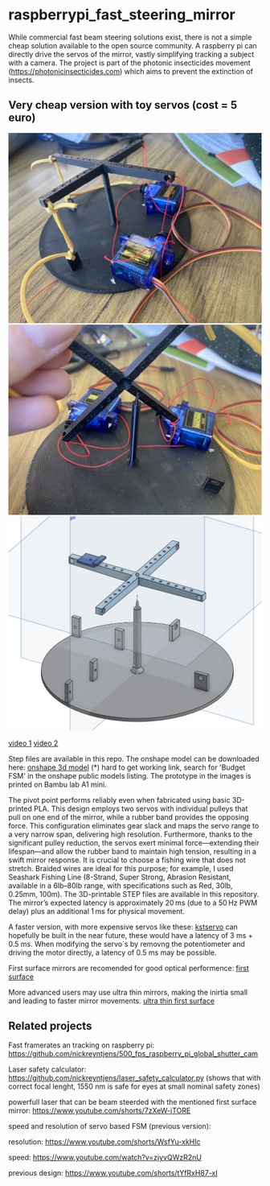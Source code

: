 # raspberrypi_fast_steering_mirror

While commercial fast beam steering solutions exist, there is not a simple cheap solution available to the open source community. 
A raspberry pi can directly drive the servos of the mirror, vastly simplifying tracking a subject with a camera. 
The project is part of the photonic insecticides movement (https://photonicinsecticides.com) which aims to prevent the extinction of insects.

## Very cheap version with toy servos (cost = 5 euro)

![pic1](pic1.jpeg)
![pic2](pic2.jpeg)
![pic3](pic3.png)

[video 1](https://www.youtube.com/shorts/W5gDEPCPxdw)
[video 2](https://www.youtube.com/shorts/TYv_WdsBpbU)

Step files are available in this repo. The onshape model can be downloaded here: 
[onshape 3d model](https://cad.onshape.com/documents/42a994e21e26fad8b3460b75/w/7cf62af59e25260f99a73d94/e/b8c9f3caf367e97fbe915c99?renderMode=0&uiState=67f4ea855562354194014e0c)
(*) hard to get working link, search for 'Budget FSM' in the onshape public models listing.
The prototype in the images is printed on Bambu lab A1 mini.

The pivot point performs reliably even when fabricated using basic 3D-printed PLA. This design employs two servos with individual pulleys that pull on one end of the mirror, while a rubber band provides the opposing force. This configuration eliminates gear slack and maps the servo range to a very narrow span, delivering high resolution. Furthermore, thanks to the significant pulley reduction, the servos exert minimal force—extending their lifespan—and allow the rubber band to maintain high tension, resulting in a swift mirror response.
It is crucial to choose a fishing wire that does not stretch. Braided wires are ideal for this purpose; for example, I used Seashark Fishing Line (8-Strand, Super Strong, Abrasion Resistant, available in a 6lb–80lb range, with specifications such as Red, 30lb, 0.25mm, 100m).
The 3D-printable STEP files are available in this repository. The mirror’s expected latency is approximately 20 ms (due to a 50 Hz PWM delay) plus an additional 1 ms for physical movement.

A faster version, with more expensive servos like these: 
[kstservo](https://kstservos.com/collections/helicopter-servos/products/ds215mg-v3-0-digital-metal-gear-micro-servo-3-70kg-cm-0-05sec-for-rc-glider-helicopters)
can hopefully be built in the near future, these would have a latency of 3 ms + 0.5 ms.
When modifying the servo´s by removng the potentiometer and driving the motor directly, a latency of 0.5 ms may be possible.

First surface mirrors are recomended for good optical performence:
[first surface](https://www.edmundoptics.eu/f/first-surface-mirrors/12017/?gad_source=1&gbraid=0AAAAAC6ham1_zjsctIsKr9nlJhu_DgT8E&gclid=CjwKCAjwktO_BhBrEiwAV70jXqvnrjsGfTxdORm-gM6R0VfZ8uMo2aSqY1ZaixHEq3UESwjONfnWnRoC2igQAvD_BwE)


More advanced users may use ultra thin mirrors, making the inirtia small and leading to faster mirror movements.
[ultra thin first surface](https://www.edmundoptics.eu/f/ultra-thin-first-surface-mirrors/40105/)

## Related projects

Fast framerates an tracking on raspberry pi: https://github.com/nickreyntjens/500_fps_raspberry_pi_global_shutter_cam

Laser safety calculator: https://github.com/nickreyntjens/laser_safety_calculator.py
(shows that with correct focal lenght, 1550 nm is safe for eyes at small nominal safety zones)

powerfull laser that can be beam steerded with the mentioned first surface mirror: 
https://www.youtube.com/shorts/7zXeW-iTORE

speed and resolution of servo based FSM (previous version):

resolution: https://www.youtube.com/shorts/WsfYu-xkHlc

speed: https://www.youtube.com/watch?v=zjyvQWzR2nU

previous design: https://www.youtube.com/shorts/tYfRxH87-xI



